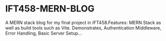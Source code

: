 # IFT458-MERN-BLOG
 A MERN stack blog for my final project in IFT458.Features: MERN Stack as well as build tools such as Vite. Demonstrates, Authentication Middleware, Error Handling, Basic Server Setup...
